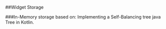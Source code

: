 ##Widget Storage

###In-Memory storage based on:
Implementing a Self-Balancing tree java Tree in Kotlin.
